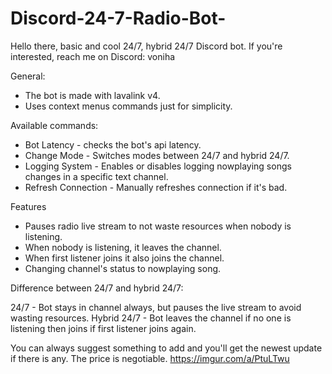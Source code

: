 # Discord-24-7-Radio-Bot-
Hello there, basic and cool 24/7, hybrid 24/7 Discord bot. If you're interested, reach me on Discord: voniha

General:
- The bot is made with lavalink v4.
- Uses context menus commands just for simplicity.

Available commands:
- Bot Latency - checks the bot's api latency.
- Change Mode - Switches modes between 24/7 and hybrid 24/7.
- Logging System - Enables or disables logging nowplaying songs changes in a specific text channel.
- Refresh Connection - Manually refreshes connection if it's bad.

Features
- Pauses radio live stream to not waste resources when nobody is listening.
- When nobody is listening, it leaves the channel.
- When first listener joins it also joins the channel.
- Changing channel's status to nowplaying song.

Difference between 24/7 and hybrid 24/7:

24/7 - Bot stays in channel always, but pauses the live stream to avoid wasting resources.
Hybrid 24/7 - Bot leaves the channel if no one is listening then joins if first listener joins again.

You can always suggest something to add and you'll get the newest update if there is any. The price is negotiable.
https://imgur.com/a/PtuLTwu
